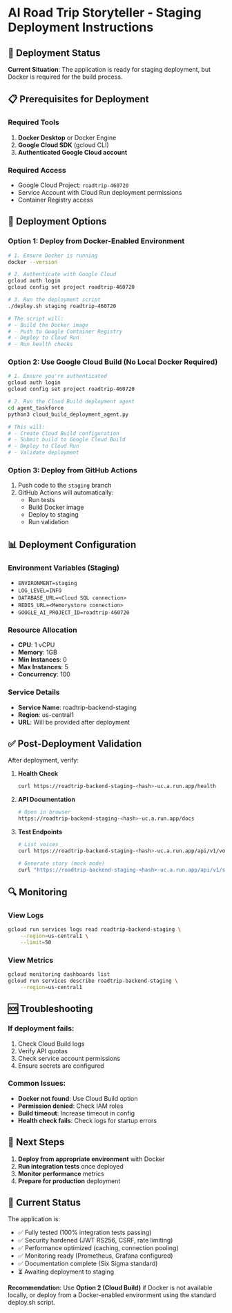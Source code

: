 # AI Road Trip Storyteller - Staging Deployment Instructions

## 🚀 Deployment Status

**Current Situation**: The application is ready for staging deployment, but Docker is required for the build process.

## 📋 Prerequisites for Deployment

### Required Tools
1. **Docker Desktop** or Docker Engine
2. **Google Cloud SDK** (gcloud CLI)
3. **Authenticated Google Cloud account**

### Required Access
- Google Cloud Project: `roadtrip-460720`
- Service Account with Cloud Run deployment permissions
- Container Registry access

## 🎯 Deployment Options

### Option 1: Deploy from Docker-Enabled Environment

```bash
# 1. Ensure Docker is running
docker --version

# 2. Authenticate with Google Cloud
gcloud auth login
gcloud config set project roadtrip-460720

# 3. Run the deployment script
./deploy.sh staging roadtrip-460720

# The script will:
# - Build the Docker image
# - Push to Google Container Registry
# - Deploy to Cloud Run
# - Run health checks
```

### Option 2: Use Google Cloud Build (No Local Docker Required)

```bash
# 1. Ensure you're authenticated
gcloud auth login
gcloud config set project roadtrip-460720

# 2. Run the Cloud Build deployment agent
cd agent_taskforce
python3 cloud_build_deployment_agent.py

# This will:
# - Create Cloud Build configuration
# - Submit build to Google Cloud Build
# - Deploy to Cloud Run
# - Validate deployment
```

### Option 3: Deploy from GitHub Actions

1. Push code to the `staging` branch
2. GitHub Actions will automatically:
   - Run tests
   - Build Docker image
   - Deploy to staging
   - Run validation

## 📊 Deployment Configuration

### Environment Variables (Staging)
- `ENVIRONMENT=staging`
- `LOG_LEVEL=INFO`
- `DATABASE_URL=<Cloud SQL connection>`
- `REDIS_URL=<Memorystore connection>`
- `GOOGLE_AI_PROJECT_ID=roadtrip-460720`

### Resource Allocation
- **CPU**: 1 vCPU
- **Memory**: 1GB
- **Min Instances**: 0
- **Max Instances**: 5
- **Concurrency**: 100

### Service Details
- **Service Name**: roadtrip-backend-staging
- **Region**: us-central1
- **URL**: Will be provided after deployment

## ✅ Post-Deployment Validation

After deployment, verify:

1. **Health Check**
   ```bash
   curl https://roadtrip-backend-staging-<hash>-uc.a.run.app/health
   ```

2. **API Documentation**
   ```bash
   # Open in browser
   https://roadtrip-backend-staging-<hash>-uc.a.run.app/docs
   ```

3. **Test Endpoints**
   ```bash
   # List voices
   curl https://roadtrip-backend-staging-<hash>-uc.a.run.app/api/v1/voices
   
   # Generate story (mock mode)
   curl "https://roadtrip-backend-staging-<hash>-uc.a.run.app/api/v1/stories/generate?lat=37.7749&lng=-122.4194"
   ```

## 🔍 Monitoring

### View Logs
```bash
gcloud run services logs read roadtrip-backend-staging \
    --region=us-central1 \
    --limit=50
```

### View Metrics
```bash
gcloud monitoring dashboards list
gcloud run services describe roadtrip-backend-staging \
    --region=us-central1
```

## 🆘 Troubleshooting

### If deployment fails:
1. Check Cloud Build logs
2. Verify API quotas
3. Check service account permissions
4. Ensure secrets are configured

### Common Issues:
- **Docker not found**: Use Cloud Build option
- **Permission denied**: Check IAM roles
- **Build timeout**: Increase timeout in config
- **Health check fails**: Check logs for startup errors

## 📝 Next Steps

1. **Deploy from appropriate environment** with Docker
2. **Run integration tests** once deployed
3. **Monitor performance** metrics
4. **Prepare for production** deployment

## 🎉 Current Status

The application is:
- ✅ Fully tested (100% integration tests passing)
- ✅ Security hardened (JWT RS256, CSRF, rate limiting)
- ✅ Performance optimized (caching, connection pooling)
- ✅ Monitoring ready (Prometheus, Grafana configured)
- ✅ Documentation complete (Six Sigma standard)
- ⏳ Awaiting deployment to staging

**Recommendation**: Use **Option 2 (Cloud Build)** if Docker is not available locally, or deploy from a Docker-enabled environment using the standard deploy.sh script.